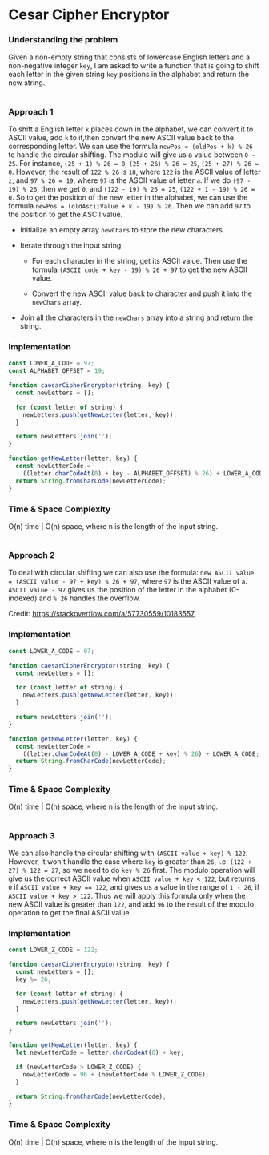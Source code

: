 # Cesar Cipher Encryptor

### Understanding the problem

Given a non-empty string that consists of lowercase English letters and a non-negative integer `key`, I am asked to write a function that is going to shift each letter in the given string `key` positions in the alphabet and return the new string.

#

### Approach 1

To shift a English letter `k` places down in the alphabet, we can convert it to ASCII value, add `k` to it,then convert the new ASCII value back to the corresponding letter. We can use the formula `newPos = (oldPos + k) % 26` to handle the circular shifting. The modulo will give us a value between `0 - 25`. For instance, `(25 + 1) % 26 = 0`, `(25 + 26) % 26 = 25`, `(25 + 27) % 26 = 0`. However, the result of `122 % 26` is `18`, where `122` is the ASCII value of letter `z`, and `97 % 26 = 19`, where `97` is the ASCII value of letter `a`. If we do `(97 - 19) % 26`, then we get `0`, and `(122 - 19) % 26 = 25`, `(122 + 1 - 19) % 26 = 0`. So to get the position of the new letter in the alphabet, we can use the formula `newPos = (oldAsciiValue + k - 19) % 26`. Then we can add `97` to the position to get the ASCII value.

- Initialize an empty array `newChars` to store the new characters.

- Iterate through the input string.

  - For each character in the string, get its ASCII value. Then use the formula `(ASCII code + key - 19) % 26 + 97` to get the new ASCII value.

  - Convert the new ASCII value back to character and push it into the `newChars` array.

- Join all the characters in the `newChars` array into a string and return the string.

### Implementation

```js
const LOWER_A_CODE = 97;
const ALPHABET_OFFSET = 19;

function caesarCipherEncryptor(string, key) {
  const newLetters = [];

  for (const letter of string) {
    newLetters.push(getNewLetter(letter, key));
  }

  return newLetters.join('');
}

function getNewLetter(letter, key) {
  const newLetterCode =
    ((letter.charCodeAt(0) + key - ALPHABET_OFFSET) % 26) + LOWER_A_CODE;
  return String.fromCharCode(newLetterCode);
}
```

### Time & Space Complexity

O(n) time | O(n) space, where n is the length of the input string.

#

### Approach 2

To deal with circular shifting we can also use the formula: `new ASCII value = (ASCII value - 97 + key) % 26 + 97`, where `97` is the ASCII value of `a`. `ASCII value - 97` gives us the position of the letter in the alphabet (0-indexed) and `% 26` handles the overflow.

Credit: https://stackoverflow.com/a/57730559/10183557

### Implementation

```js
const LOWER_A_CODE = 97;

function caesarCipherEncryptor(string, key) {
  const newLetters = [];

  for (const letter of string) {
    newLetters.push(getNewLetter(letter, key));
  }

  return newLetters.join('');
}

function getNewLetter(letter, key) {
  const newLetterCode =
    ((letter.charCodeAt(0) - LOWER_A_CODE + key) % 26) + LOWER_A_CODE;
  return String.fromCharCode(newLetterCode);
}
```

### Time & Space Complexity

O(n) time | O(n) space, where n is the length of the input string.

#

### Approach 3

We can also handle the circular shifting with `(ASCII value + key) % 122`. However, it won't handle the case where `key` is greater than `26`, i.e. `(122 + 27) % 122 = 27`, so we need to do `key % 26` first. The modulo operation will give us the correct ASCII value when `ASCII value + key < 122`, but returns `0` if `ASCII value + key == 122`, and gives us a value in the range of `1 - 26`, if `ASCII value + key > 122`. Thus we will apply this formula only when the new ASCII value is greater than `122`, and add `96` to the result of the modulo operation to get the final ASCII value.

### Implementation

```js
const LOWER_Z_CODE = 122;

function caesarCipherEncryptor(string, key) {
  const newLetters = [];
  key %= 26;

  for (const letter of string) {
    newLetters.push(getNewLetter(letter, key));
  }

  return newLetters.join('');
}

function getNewLetter(letter, key) {
  let newLetterCode = letter.charCodeAt(0) + key;

  if (newLetterCode > LOWER_Z_CODE) {
    newLetterCode = 96 + (newLetterCode % LOWER_Z_CODE);
  }

  return String.fromCharCode(newLetterCode);
}
```

### Time & Space Complexity

O(n) time | O(n) space, where n is the length of the input string.
